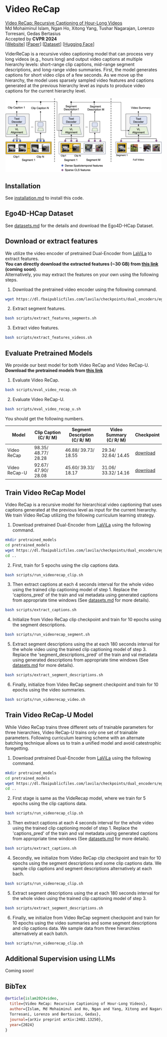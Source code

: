 # Video ReCap

[Video ReCap: Recursive Captioning of Hour-Long Videos](https://arxiv.org/abs/2402.13250)\
Md Mohaiminul Islam, Ngan Ho, Xitong Yang, Tushar Nagarajan, Lorenzo Torresani, Gedas Bertasius\
Accepted by **CVPR 2024**\
[[Website](https://sites.google.com/view/vidrecap)] [[Paper](https://arxiv.org/abs/2402.13250)] [[Dataset](https://github.com/md-mohaiminul/VideoRecap/blob/master/datasets.md)] [[Hugging Face](https://huggingface.co/papers/2402.13250)]

ViderReCap is a recursive video captioning model that can process very long videos (e.g., hours long) and output video captions at multiple hierarchy levels: short-range clip captions, mid-range segment descriptions, and long-range video summaries. First, the model generates captions for short video clips of a few seconds. As we move up the hierarchy, the model uses sparsely sampled video features and captions generated at the previous hierarchy level as inputs to produce video captions for the current hierarchy level.

<img src="assets/framework.png"> 

## Installation
See [installation.md](installation.md) to install this code.

## Ego4D-HCap Dataset

See [datasets.md](datasets.md) for the details and download the Ego4D-HCap Dataset.

## Download or extract features
We utilize the video encoder of pretrained Dual-Encoder from [LaViLa](https://github.com/facebookresearch/LaViLa/blob/main/docs/MODEL_ZOO.md) to extract features. \
**You can directly download the extracted features (~30 GB) from [this link](https://drive.google.com/drive/folders/1vxslxr-la8acGhb0lN4y2qlE6JaKK8X9?usp=sharing) (coming soon)**. \
Alternatively, you may extract the features on your own using the following steps.

1. Download the pretrained video encoder using the following command.
```bash
wget https://dl.fbaipublicfiles.com/lavila/checkpoints/dual_encoders/ego4d/clip_openai_timesformer_base.baseline.ep_0003.pth
```
2. Extract segment features.
```bash
bash scripts/extract_features_segments.sh
```
3. Extract video features.
```bash
bash scripts/extract_features_videos.sh
```

## Evaluate Pretrained Models

We provide our best model for both Video ReCap and Video ReCap-U. \
**Download the pretrained models from [this link](https://drive.google.com/drive/folders/1q-A3YYB1VaZ9JQqe49UwVja-f-r6HJZJ?usp=sharing)**
1. Evaluate Video ReCap.
```bash
bash scripts/eval_video_recap.sh
```
2. Evaluate Video ReCap-U.
```bash
bash scripts/eval_video_recap_u.sh
```

You should get the following numbers.

| Model | Clip Caption<br>(C/ R/ M) | Segment Description<br>(C/ R/ M) | Video Summary<br>(C/ R/ M) | Checkpoint |
| --- | --- | --- | --- | --- |
Video ReCap | 98.35/ 48.77/ 28.28 | 46.88/ 39.73/ 18.55 | 29.34/ 32.64/ 14.45 | [download](https://drive.google.com/drive/folders/1KlIbqhZ2lfngs0hc32zK2nnMVquYfzaC?usp=sharing)
Video ReCap-U | 92.67/ 47.90/ 28.08 | 45.60/ 39.33/ 18.17 | 31.06/ 33.32/ 14.16 | [download](https://drive.google.com/file/d/1vWQIgxp0m2j32Z8MqspEuK_UM63gNVLo/view?usp=sharing)

## Train Video ReCap Model

Video ReCap is a recursive model for hierarchical video captioning that uses captions generated at the previous level as input for the current hierarchy. We train Video ReCap utilizing the following curriculum learning strategy.

1. Download pretrained Dual-Encoder from [LaViLa](https://github.com/facebookresearch/LaViLa/blob/main/docs/MODEL_ZOO.md) using the following command.
```bash
mkdir pretrained_models
cd pretrained_models
wget https://dl.fbaipublicfiles.com/lavila/checkpoints/dual_encoders/ego4d/clip_openai_timesformer_base.baseline.ep_0003.pth
cd ..
```

2. First, train for 5 epochs using the clip captions data.
```bash
bash scripts/run_videorecap_clip.sh
```
3. Then extract captions at each 4 seconds interval for the whole video using the trained clip captioning model of step 1. Replace the 'captions_pred' of the train and val metadata using generated captions from appropriate time windows (See [datasets.md](datasets.md) for more details).
```bash
bash scripts/extract_captions.sh
```
4. Initialize from Video ReCap clip checkpoint and train for 10 epochs using the segment descriptions.
```bash
bash scripts/run_videorecap_segment.sh
```
5. Extract segment descriptions using the at each 180 seconds interval for the whole video using the trained clip captioning model of step 3. Replace the 'segment_descriptions_pred' of the train and val metadata using generated descriptions from appropriate time windows (See [datasets.md](datasets.md) for more details).
```bash
bash scripts/extract_segment_descriptions.sh
```
6. Finally, initialize from Video ReCap segment checkpoint and train for 10 epochs using the video summaries.
```bash
bash scripts/run_videorecap_video.sh
```

## Train Video ReCap-U Model

While Video ReCap trains three different sets of trainable parameters for three hierarchies, Video ReCap-U trains only one set of trainable parameters. Following curriculum learning scheme with an alternate batching technique allows us to train a unified model and avoid catestrophic foregetting.

1. Download pretrained Dual-Encoder from [LaViLa](https://github.com/facebookresearch/LaViLa/blob/main/docs/MODEL_ZOO.md) using the following command.
```bash
mkdir pretrained_models
cd pretrained_models
wget https://dl.fbaipublicfiles.com/lavila/checkpoints/dual_encoders/ego4d/clip_openai_timesformer_base.baseline.ep_0003.pth
cd ..
```

2. First stage is same as the VideRecap model, where we train for 5 epochs using the clip captions data.
```bash
bash scripts/run_videorecap_clip.sh
```
3. Then extract captions at each 4 seconds interval for the whole video using the trained clip captioning model of step 1. Replace the 'captions_pred' of the train and val metadata using generated captions from appropriate time windows (See [datasets.md](datasets.md) for more details).
```bash
bash scripts/extract_captions.sh
```
4. Secondly, we initialize from Video ReCap clip checkpoint and train for 10 epochs using the segment descriptions and some clip captions data. We sample clip captions and segment descriptions alternatively at each bach. 
```bash
bash scripts/run_videorecap_clip.sh
```
5. Extract segment descriptions using the at each 180 seconds interval for the whole video using the trained clip captioning model of step 3. 
```bash
bash scripts/extract_segment_descriptions.sh
```
6. Finally, we initialize from Video ReCap segment checkpoint and train for 10 epochs using the video summaries and some segment descriptions and clip captions data. We sample data from three hierarchies alternatively at each batch.
```bash
bash scripts/run_videorecap_clip.sh
```

## Additional Supervision using LLMs

Coming soon!

## BibTex

```BibTeX
@article{islam2024video,
  title={Video ReCap: Recursive Captioning of Hour-Long Videos},
  author={Islam, Md Mohaiminul and Ho, Ngan and Yang, Xitong and Nagarajan, Tushar and
  Torresani, Lorenzo and Bertasius, Gedas},
  journal={arXiv preprint arXiv:2402.13250},
  year={2024}
}
```
